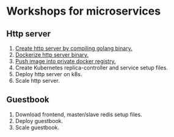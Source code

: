 # Workshops for microservices
## Http server
1. [Create http server by compiling golang binary.](http-server/hs1.md)
2. [Dockerize http server binary.](http-server/hs2.md)
3. [Push image into private docker registry.](http-server/hs3.md)
4. Create Kubernetes replica-controller and service setup files.
5. Deploy http server on k8s.
6. Scale http server.

## Guestbook
1. Download frontend, master/slave redis setup files.
2. Deploy guestbook.
3. Scale guestbook.
